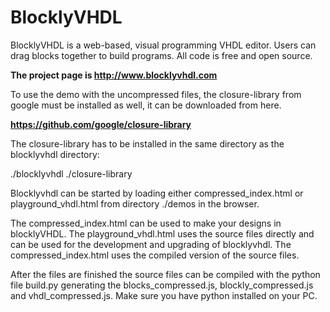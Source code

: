 # BlocklyVHDL

BlocklyVHDL is a web-based, visual programming VHDL editor.  Users can drag
blocks together to build programs.  All code is free and open source.

**The project page is http://www.blocklyvhdl.com**

To use the demo with the uncompressed files, the closure-library from google 
must be installed as well, it can be downloaded from here.

**https://github.com/google/closure-library**

The closure-library has to be installed in the same directory as the 
blocklyvhdl directory:

./blocklyvhdl
./closure-library

Blocklyvhdl can be started by loading either compressed_index.html or 
playground_vhdl.html from directory ./demos in the browser.

The compressed_index.html can be used to make your designs in blocklyVHDL.
The playground_vhdl.html uses the source files directly and can be used for 
the development and upgrading of blocklyvhdl. The compressed_index.html uses 
the compiled version of the source files.

After the files are finished the source files can be compiled with the python file 
build.py generating the blocks_compressed.js, blockly_compressed.js and vhdl_compressed.js.
Make sure you have python installed on your PC.
